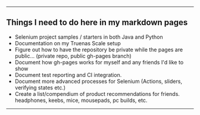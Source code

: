 ------------------------------------------------------------------------------------------

## Things I need to do here in my markdown pages

- Selenium project samples / starters in both Java and Python
- Documentation on my Truenas Scale setup 
- Figure out how to have the repository be private while the pages are public... (private repo, public gh-pages branch)
- Document how gh-pages works for myself and any friends I'd like to show
- Document test reporting and CI integration.
- Document more advanced processes for Selenium (Actions, sliders, verifying states etc.)
- Create a list/compendium of product recommendations for friends. headphones, keebs, mice, mousepads, pc builds, etc.
------------------------------------------------------------------------------------------